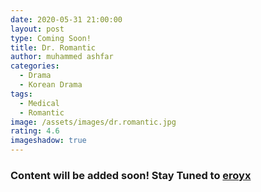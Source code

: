 ```yaml
---
date: 2020-05-31 21:00:00
layout: post
type: Coming Soon!
title: Dr. Romantic
author: muhammed ashfar
categories:
  - Drama
  - Korean Drama
tags:
  - Medical
  - Romantic
image: /assets/images/dr.romantic.jpg
rating: 4.6
imageshadow: true
---
```

### Content will be added soon! Stay Tuned to [eroyx](https://eroyx.tk)
